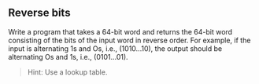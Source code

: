 ## Reverse bits

Write a program that takes a 64-bit word and returns the 64-bit word consisting of
the bits of the input word in reverse order. For example, if the input is alternating 1s
and Os, i.e., (1010...10), the output should be alternating Os and 1s, i.e., (0101...01).

>Hint: Use a lookup table.